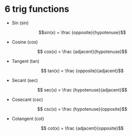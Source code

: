 # 6 trig functions

* Sin (sin)

$$sin(x) = \frac {opposite}{hypotenuse}$$

* Cosine (cos)

$$ cos(x) = \frac {adjacent}{hypotenuse}$$

* Tangent (tan)

$$ tan(x) = \frac {opposite}{adjacent}$$

* Secant (sec)

$$ sec(x) = \frac {hypotenuse}{adjacent}$$

* Cosecant (csc)

$$ csc(x) = \frac {hypotenuse}{opposite}$$

* Cotangent (cot)

$$ cot(x) = \frac {adjacent}{opposite}$$
